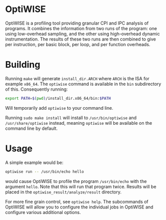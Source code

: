 # OptiWISE
OptiWISE is a profiling tool providing granular CPI and IPC analysis of
programs.  It combines the information from two runs of the program: one using
low-overhead sampling, and the other using high-overhead dynamic
instrumentation.  The results of these two runs are then combined to give per
instruction, per basic block, per loop, and per function overheads.

# Building

Running `make` will generate `install_dir.ARCH` where `ARCH` is the ISA for
example `x86_64`.  The `optiwise` command is available in the `bin`
subdirectory of this. Consequently running:

```sh
export PATH=$(pwd)/install_dir.x86_64/bin:$PATH
```

Will temporarily add `optiwise` to your command line.

Running `sudo make install` will install to `/usr/bin/optiwise` and
`/usr/share/optiwise` instead, meaning `optiwise` will be available on the
command line by default.

# Usage

A simple example would be:

```sh
optiwise run -- /usr/bin/echo hello
```

would cause OptiWISE to profile the program `/usr/bin/echo` with the argument
`hello`.  Note that this will run that program twice.  Results will be placed in
the `optiwise_result/analyze/result` directory.

For more fine grain control, see `optiwise help`.  The subcommands of OptiWISE
will allow you to configure the individual jobs in OptiWISE and configure
various additional options.
